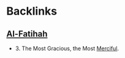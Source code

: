 
# Backlinks
## [Al-Fatihah](<Al-Fatihah.md>)
- 3. The Most Gracious, the Most [Merciful](<Merciful.md>).


